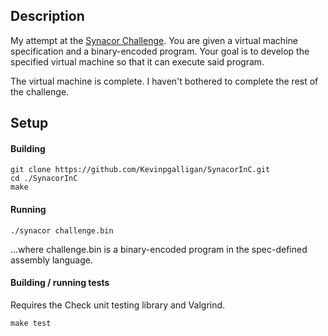 ## Description
My attempt at the [Synacor Challenge](https://challenge.synacor.com/). You are given
a virtual machine specification and a binary-encoded program. Your goal is to develop
the specified virtual machine so that it can execute said program.

The virtual machine is complete. I haven't bothered to complete the rest of the
challenge.

## Setup
#### Building

```
git clone https://github.com/Kevinpgalligan/SynacorInC.git
cd ./SynacorInC
make
```

#### Running

```
./synacor challenge.bin
```

...where challenge.bin is a binary-encoded program in the spec-defined assembly language.

#### Building / running tests
Requires the Check unit testing library and Valgrind.

```
make test
```
